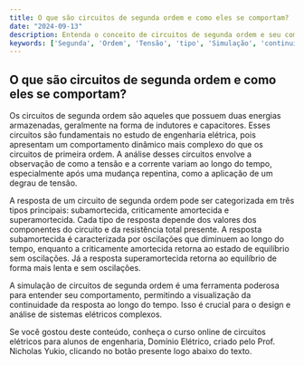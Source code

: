 ```yaml
---
title: O que são circuitos de segunda ordem e como eles se comportam?
date: "2024-09-13"
description: Entenda o conceito de circuitos de segunda ordem e seu comportamento em termos de tensão e resposta.
keywords: ['Segunda', 'Ordem', 'Tensão', 'tipo', 'Simulação', 'continuidade', 'resposta']
---
```


## O que são circuitos de segunda ordem e como eles se comportam?

Os circuitos de segunda ordem são aqueles que possuem duas energias armazenadas, geralmente na forma de indutores e capacitores. Esses circuitos são fundamentais no estudo de engenharia elétrica, pois apresentam um comportamento dinâmico mais complexo do que os circuitos de primeira ordem. A análise desses circuitos envolve a observação de como a tensão e a corrente variam ao longo do tempo, especialmente após uma mudança repentina, como a aplicação de um degrau de tensão.

A resposta de um circuito de segunda ordem pode ser categorizada em três tipos principais: subamortecida, criticamente amortecida e superamortecida. Cada tipo de resposta depende dos valores dos componentes do circuito e da resistência total presente. A resposta subamortecida é caracterizada por oscilações que diminuem ao longo do tempo, enquanto a criticamente amortecida retorna ao estado de equilíbrio sem oscilações. Já a resposta superamortecida retorna ao equilíbrio de forma mais lenta e sem oscilações.

A simulação de circuitos de segunda ordem é uma ferramenta poderosa para entender seu comportamento, permitindo a visualização da continuidade da resposta ao longo do tempo. Isso é crucial para o design e análise de sistemas elétricos complexos.

Se você gostou deste conteúdo, conheça o curso online de circuitos elétricos para alunos de engenharia, Domínio Elétrico, criado pelo Prof. Nicholas Yukio, clicando no botão presente logo abaixo do texto.